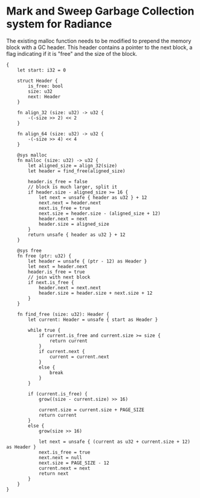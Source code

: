 # Mark and Sweep Garbage Collection system for Radiance

The existing malloc function needs to be modified to prepend the memory block with a GC header. This header contains a pointer to the next block, a flag indicating if it is "free" and the size of the block.

```
{
	let start: i32 = 0

	struct Header {
		is_free: bool
		size: u32
		next: Header
	}

	fn align_32 (size: u32) -> u32 {
		-(-size >> 2) << 2
	}

	fn align_64 (size: u32) -> u32 {
		-(-size >> 4) << 4
	}

	@sys malloc
	fn malloc (size: u32) -> u32 {
		let aligned_size = align_32(size)
		let header = find_free(aligned_size)

		header.is_free = false
		// block is much larger, split it
		if header.size - aligned_size >= 16 {
			let next = unsafe { header as u32 } + 12
			next.next = header.next
			next.is_free = true
			next.size = header.size - (aligned_size + 12)
			header.next = next
			header.size = aligned_size 
		}
		return unsafe { header as u32 } + 12
	}

	@sys free
	fn free (ptr: u32) {
		let header = unsafe { (ptr - 12) as Header }
		let next = header.next
		header.is_free = true
		// join with next block
		if next.is_free { 
			header.next = next.next
			header.size = header.size + next.size + 12
		}
	}

	fn find_free (size: u32): Header {
		let current: Header = unsafe { start as Header }

		while true {
			if current.is_free and current.size >= size {
				return current
			}
			if current.next {
				current = current.next
			}
			else {
				break
			}
		}

		if (current.is_free) {
			grow((size - current.size) >> 16)

			current.size = current.size + PAGE_SIZE
			return current
		}
		else {
			grow(size >> 16)

			let next = unsafe { (current as u32 + current.size + 12) as Header }
			next.is_free = true
			next.next = null
			next.size = PAGE_SIZE - 12
			current.next = next
			return next
		}
	}
}
```